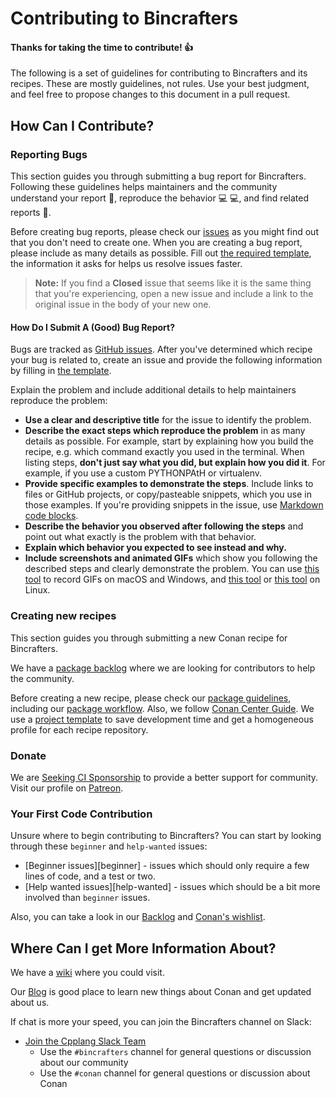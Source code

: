 # Contributing to Bincrafters

#### Thanks for taking the time to contribute! :+1:

The following is a set of guidelines for contributing to Bincrafters and its recipes. These are mostly guidelines, not rules. Use your best judgment, and feel free to propose changes to this document in a pull request.

## How Can I Contribute?

### Reporting Bugs

This section guides you through submitting a bug report for Bincrafters. Following these guidelines helps maintainers and the community understand your report :pencil:, reproduce the behavior :computer: :computer:, and find related reports :mag_right:.

Before creating bug reports, please check our [issues](https://github.com/bincrafters/community/issues?utf8=%E2%9C%93&q=) as you might find out that you don't need to create one. When you are creating a bug report, please include as many details as possible. Fill out [the required template](ISSUE_TEMPLATE.md), the information it asks for helps us resolve issues faster.

> **Note:** If you find a **Closed** issue that seems like it is the same thing that you're experiencing, open a new issue and include a link to the original issue in the body of your new one.

#### How Do I Submit A (Good) Bug Report?

Bugs are tracked as [GitHub issues](https://guides.github.com/features/issues/). After you've determined which recipe your bug is related to, create an issue and provide the following information by filling in [the template](ISSUE_TEMPLATE.md).

Explain the problem and include additional details to help maintainers reproduce the problem:

* **Use a clear and descriptive title** for the issue to identify the problem.
* **Describe the exact steps which reproduce the problem** in as many details as possible. For example, start by explaining how you build the recipe, e.g. which command exactly you used in the terminal. When listing steps, **don't just say what you did, but explain how you did it**. For example, if you use a custom PYTHONPAtH or virtualenv.
* **Provide specific examples to demonstrate the steps**. Include links to files or GitHub projects, or copy/pasteable snippets, which you use in those examples. If you're providing snippets in the issue, use [Markdown code blocks](https://help.github.com/articles/markdown-basics/#multiple-lines).
* **Describe the behavior you observed after following the steps** and point out what exactly is the problem with that behavior.
* **Explain which behavior you expected to see instead and why.**
* **Include screenshots and animated GIFs** which show you following the described steps and clearly demonstrate the problem. You can use [this tool](https://www.cockos.com/licecap/) to record GIFs on macOS and Windows, and [this tool](https://github.com/colinkeenan/silentcast) or [this tool](https://github.com/GNOME/byzanz) on Linux.

### Creating new recipes

This section guides you through submitting a new Conan recipe for Bincrafters.

We have a [package backlog](https://trello.com/b/iFeFCPwa/conanio-package-backlog-looking-for-contributors) where we are looking for contributors to help the community.

Before creating a new recipe, please check our [package guidelines](https://trello.com/b/DOcjM1rt/package-guidelines), including our [package workflow](https://trello.com/c/y5jU36cW/9-general-package-workflow). Also, we follow
[Conan Center Guide](http://docs.conan.io/en/latest/packaging/bintray/conan_center_guide.html).
We use a [project template](https://github.com/bincrafters/conan-templates) to save development time and get a homogeneous profile for each recipe repository.

### Donate

We are [Seeking CI Sponsorship](https://bincrafters.github.io/2017/11/20/Continuous-Integration-Sponsorship/) to provide a better support for community. Visit our profile on [Patreon](https://www.patreon.com/bincrafters).

### Your First Code Contribution

Unsure where to begin contributing to Bincrafters? You can start by looking through these `beginner` and `help-wanted` issues:

* [Beginner issues][beginner] - issues which should only require a few lines of code, and a test or two.
* [Help wanted issues][help-wanted] - issues which should be a bit more involved than `beginner` issues.

Also, you can take a look in our [Backlog](https://trello.com/b/iFeFCPwa/conanio-package-backlog-looking-for-contributors) and [Conan's wishlist](https://github.com/conan-io/wishlist).

## Where Can I get More Information About?

We have a [wiki](https://github.com/bincrafters/community/wiki) where you could visit.

Our [Blog](https://bincrafters.github.io/) is good place to learn new things about Conan and get updated about us.

If chat is more your speed, you can join the Bincrafters channel on Slack:

* [Join the Cpplang Slack Team](https://cpplang.slack.com/)
  * Use the `#bincrafters` channel for general questions or discussion about our community
  * Use the `#conan` channel for general questions or discussion about Conan
